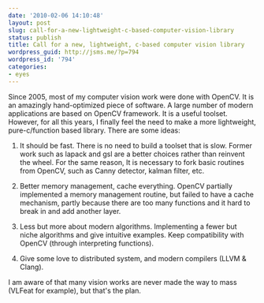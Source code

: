 ```yaml
---
date: '2010-02-06 14:10:48'
layout: post
slug: call-for-a-new-lightweight-c-based-computer-vision-library
status: publish
title: Call for a new, lightweight, c-based computer vision library
wordpress_guid: http://jsms.me/?p=794
wordpress_id: '794'
categories:
- eyes
---
```


Since 2005, most of my computer vision work were done with OpenCV. It is an amazingly hand-optimized piece of software. A large number of modern applications are based on OpenCV framework. It is a useful toolset. However, for all this years, I finally feel the need to make a more lightweight, pure-c/function based library. There are some ideas:

1. It should be fast. There is no need to build a toolset that is slow. Former work such as lapack and gsl are a better choices rather than reinvent the wheel. For the same reason, It is necessary to fork basic routines from OpenCV, such as Canny detector, kalman filter, etc.

2. Better memory management, cache everything. OpenCV partially implemented a memory management routine, but failed to have a cache mechanism, partly because there are too many functions and it hard to break in and add another layer.

3. Less but more about modern algorithms. Implementing a fewer but niche algorithms and give intuitive examples. Keep compatibility with OpenCV (through interpreting functions).

4. Give some love to distributed system, and modern compilers (LLVM & Clang).

I am aware of that many vision works are never made the way to mass (VLFeat for example), but that's the plan.

